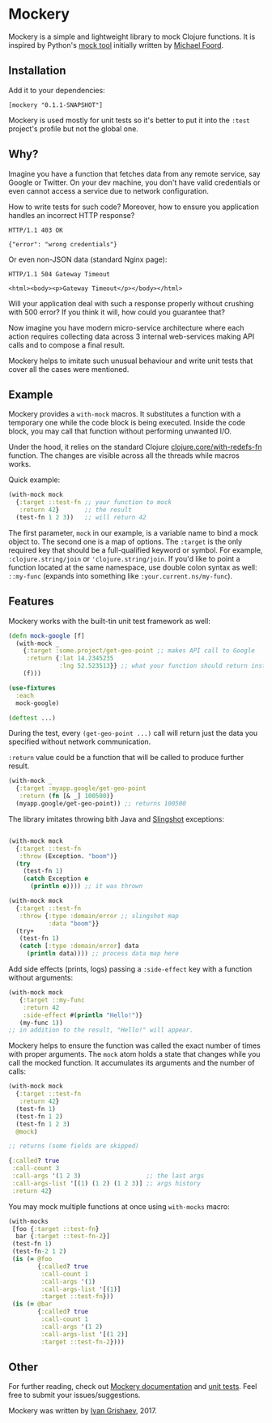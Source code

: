 # Mockery

[url-mock-2]:http://www.voidspace.org.uk/python/mock/
[url-ivan]:http://grishaev.me/
[url-foord]:http://www.voidspace.org.uk/python/weblog/index.shtml
[url-redefs]:https://clojuredocs.org/clojure.core/with-redefs-fn
[url-sling]:https://github.com/scgilardi/slingshot
[url-docs]:http://grishaev.me/mockery/
[url-tests]:https://github.com/igrishaev/mockery/blob/master/test/mockery/core_test.clj

Mockery is a simple and lightweight library to mock Clojure functions. It is
inspired by Python's [mock tool][url-mock-2] initially written
by [Michael Foord][url-foord].

## Installation

Add it to your dependencies:

`[mockery "0.1.1-SNAPSHOT"]`

Mockery is used mostly for unit tests so it's better to put it into the `:test`
project's profile but not the global one.

## Why?

Imagine you have a function that fetches data from any remote service, say
Google or Twitter. On your dev machine, you don't have valid credentials or even
cannot access a service due to network configuration.

How to write tests for such code? Moreover, how to ensure you application
handles an incorrect HTTP response?

```
HTTP/1.1 403 OK

{"error": "wrong credentials"}
```

Or even non-JSON data (standard Nginx page):

```
HTTP/1.1 504 Gateway Timeout

<html><body><p>Gateway Timeout</p></body></html>
```

Will your application deal with such a response properly without crushing with
500 error? If you think it will, how could you guarantee that?

Now imagine you have modern micro-service architecture where each action
requires collecting data across 3 internal web-services making API calls and to
compose a final result.

Mockery helps to imitate such unusual behaviour and write unit tests that cover
all the cases were mentioned.

## Example

Mockery provides a `with-mock` macros. It substitutes a function with a
temporary one while the code block is being executed. Inside the code block, you
may call that function without performing unwanted I/O.

Under the hood, it relies on the standard
Clojure [clojure.core/with-redefs-fn][url-redefs] function. The changes are
visible across all the threads while macros works.

Quick example:

```clojure
(with-mock mock
  {:target ::test-fn ;; your function to mock
   :return 42}       ;; the result
  (test-fn 1 2 3))   ;; will return 42
```

The first parameter, `mock` in our example, is a variable name to bind a mock
object to. The second one is a map of options. The `:target` is the only
required key that should be a full-qualified keyword or symbol. For example,
`:clojure.string/join` or `'clojure.string/join`. If you'd like to point a
function located at the same namespace, use double colon syntax as well:
`::my-func` (expands into something like `:your.current.ns/my-func`).

## Features

Mockery works with the built-tin unit test framework as well:

```clojure
(defn mock-google [f]
  (with-mock _
    {:target :some.project/get-geo-point ;; makes API call to Google
     :return {:lat 14.2345235
              :lng 52.523513}} ;; what your function should return instead
    (f)))

(use-fixtures
  :each
  mock-google)

(deftest ...)
```

During the test, every `(get-geo-point ...)` call will return just the data you
specified without network communication.

`:return` value could be a function that will be called to produce further
result.


```clojure
(with-mock _
  {:target :myapp.google/get-geo-point
   :return (fn [& _] 100500)}
  (myapp.google/get-geo-point)) ;; returns 100500
```

The library imitates throwing bith Java and [Slingshot][url-sling] exceptions:

```clojure

(with-mock mock
  {:target ::test-fn
   :throw (Exception. "boom")}
  (try
    (test-fn 1)
    (catch Exception e
      (println e)))) ;; it was thrown

(with-mock mock
  {:target ::test-fn
   :throw {:type :domain/error ;; slingshot map
           :data "boom"}}
  (try+
   (test-fn 1)
   (catch [:type :domain/error] data
     (println data)))) ;; process data map here
```

Add side effects (prints, logs) passing a `:side-effect` key with a function
without arguments:

```clojure
(with-mock mock
   {:target ::my-func
    :return 42
    :side-effect #(println "Hello!")}
   (my-func 1))
;; in addition to the result, "Hello!" will appear.
```

Mockery helps to ensure the function was called the exact number of times with
proper arguments. The `mock` atom holds a state that changes while you call the
mocked function. It accumulates its arguments and the number of calls:

```clojure
(with-mock mock
  {:target ::test-fn
   :return 42}
  (test-fn 1)
  (test-fn 1 2)
  (test-fn 1 2 3)
  @mock)

;; returns (some fields are skipped)

{:called? true
 :call-count 3
 :call-args '(1 2 3)                  ;; the last args
 :call-args-list '[(1) (1 2) (1 2 3)] ;; args history
 :return 42}
 ```

You may mock multiple functions at once using `with-mocks` macro:

```clojure
(with-mocks
 [foo {:target ::test-fn}
  bar {:target ::test-fn-2}]
 (test-fn 1)
 (test-fn-2 1 2)
 (is (= @foo
        {:called? true
         :call-count 1
         :call-args '(1)
         :call-args-list '[(1)]
         :target ::test-fn}))
 (is (= @bar
        {:called? true
         :call-count 1
         :call-args '(1 2)
         :call-args-list '[(1 2)]
         :target ::test-fn-2})))
```

## Other

For further reading, check out [Mockery documentation][url-docs]
and [unit tests][url-tests]. Feel free to submit your issues/suggestions.

Mockery was written by [Ivan Grishaev][url-ivan], 2017.
